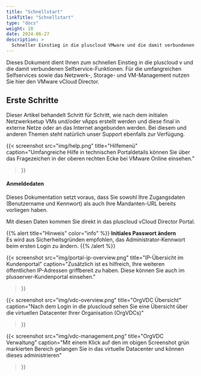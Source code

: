 ```yaml
---
title: "Schnellstart"
linkTitle: "Schnellstart"
type: "docs"
weight: 10
date: 2024-06-27
description: >
  Schneller Einstieg in die pluscloud VMware und die damit verbundenen Selfservice-Funktionen. 
---
```


Dieses Dokument dient Ihnen zum schnellen Einstieg in die pluscloud v und die damit verbundenen Selfservice-Funktionen. 
Für die umfangreichen Selfservices sowie das Netzwerk-, Storage- und VM-Management nutzen Sie hier den VMware vCloud Director.

## Erste Schritte

Dieser Artikel behandelt Schritt für Schritt, wie nach dem initialen Netzwerksetup VMs und/oder vApps erstellt werden und diese final in externe Netze oder an das Internet angebunden werden. Bei diesem und anderen Themen steht natürlich unser Support ebenfalls zur Verfügung.

{{< screenshot src="img/help.png" title="Hilfemenü" 
caption="Umfangreiche Hilfe in technischen Portaldetails können Sie über das Fragezeichen in der oberen rechten Ecke bei VMware Online einsehen." 
>}}


#### Anmeldedaten 

Dieses Dokumentation setzt voraus, dass Sie sowohl Ihre Zugangsdaten (Benutzername und Kennwort) als auch Ihre Mandanten-URL bereits vorliegen haben. 

Mit diesen Daten kommen Sie direkt in das pluscloud vCloud Director Portal. 

{{% alert title="Hinweis" color="info" %}}
**Initiales Passwort ändern**  
Es wird aus Sicherheitsgründen empfohlen, das Administrator-Kennwort beim ersten Login zu ändern.
{{% /alert %}}

{{< screenshot src="img/portal-ip-overview.png" title="IP-Übersicht im Kundenportal" 
caption="Zusätzlich ist es hilfreich, Ihre weiteren öffentlichen IP-Adressen griffbereit zu haben. Diese können Sie auch im plusserver-Kundenportal einsehen." 
>}}

{{< screenshot src="img/vdc-overview.png" title="OrgVDC Übersicht" 
caption="Nach dem Login in die pluscloud sehen Sie eine Übersicht über die virtuellen Datacenter Ihrer Organisation (OrgVDCs)" 
>}}

{{< screenshot src="img/vdc-management.png" title="OrgVDC Verwaltung" 
caption="Mit einem Klick auf den im obigen Screenshot grün markierten Bereich gelangen Sie in das virtuelle Datacenter und können dieses administrieren" 
>}}
